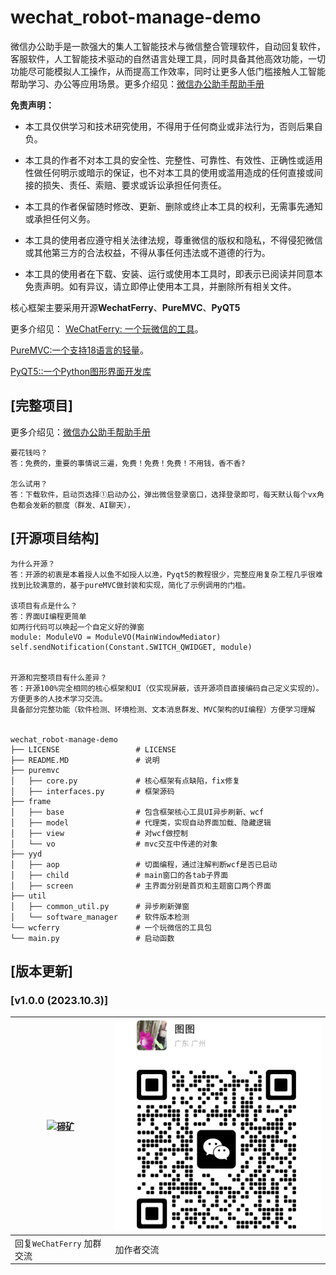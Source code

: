 # wechat_robot-manage-demo

微信办公助手是一款强大的集人工智能技术与微信整合管理软件，自动回复软件，客服软件，人工智能技术驱动的自然语言处理工具，同时具备其他高效功能，一切功能尽可能模拟人工操作，从而提高工作效率，同时让更多人低门槛接触人工智能帮助学习、办公等应用场景。更多介绍见：[微信办公助手帮助手册](https://k23x0697eg.feishu.cn/docx/LpdSdSVQ1oBVi4xVZ8lccBi9nYn)



**免责声明：**

- 本工具仅供学习和技术研究使用，不得用于任何商业或非法行为，否则后果自负。

- 本工具的作者不对本工具的安全性、完整性、可靠性、有效性、正确性或适用性做任何明示或暗示的保证，也不对本工具的使用或滥用造成的任何直接或间接的损失、责任、索赔、要求或诉讼承担任何责任。

- 本工具的作者保留随时修改、更新、删除或终止本工具的权利，无需事先通知或承担任何义务。

- 本工具的使用者应遵守相关法律法规，尊重微信的版权和隐私，不得侵犯微信或其他第三方的合法权益，不得从事任何违法或不道德的行为。

- 本工具的使用者在下载、安装、运行或使用本工具时，即表示已阅读并同意本免责声明。如有异议，请立即停止使用本工具，并删除所有相关文件。


核心框架主要采用开源**WechatFerry**、**PureMVC**、**PyQT5**

更多介绍见：
[WeChatFerry: 一个玩微信的工具](https://mp.weixin.qq.com/s/CGLfSaNDy8MyuyPWGjGJ7w)。

[PureMVC:一个支持18语言的轻量](https://github.com/PureMVC)。

[PyQT5::一个Python图形界面开发库](https://github.com/PyQT5)





## [完整项目]

更多介绍见：[微信办公助手帮助手册](https://k23x0697eg.feishu.cn/docx/LpdSdSVQ1oBVi4xVZ8lccBi9nYn)

```
要花钱吗？
答：免费的，重要的事情说三遍，免费！免费！免费！不用钱，香不香?

怎么试用？
答：下载软件，启动页选择①启动办公，弹出微信登录窗口，选择登录即可，每天默认每个vx角色都会发新的额度（群发、AI聊天），
```

## [开源项目结构]

```
为什么开源？
答：开源的初衷是本着授人以鱼不如授人以渔，Pyqt5的教程很少，完整应用复杂工程几乎很难找到比较满意的，基于pureMVC做封装和实现，简化了示例调用的门槛。

该项目有点是什么？
答：界面UI编程更简单
如两行代码可以唤起一个自定义好的弹窗
module: ModuleVO = ModuleVO(MainWindowMediator)
self.sendNotification(Constant.SWITCH_QWIDGET, module)


开源和完整项目有什么差异？
答：开源100%完全相同的核心框架和UI（仅实现屏蔽，该开源项目直接编码自己定义实现的）。方便更多的人技术学习交流。
具备部分完整功能（软件检测、环境检测、文本消息群发、MVC架构的UI编程）方便学习理解


wechat_robot-manage-demo
├── LICENSE                 # LICENSE
├── README.MD               # 说明
├── puremvc
│   ├── core.py     		# 核心框架有点缺陷，fix修复
│   ├── interfaces.py       # 框架源码
├── frame
│   ├── base             	# 包含框架核心工具UI异步刷新、wcf
│   ├── model         		# 代理类，实现自动界面加载、隐藏逻辑
│   ├── view  				# 对wcf做控制
│   └── vo            		# mvc交互中传递的对象
├── yyd
│   ├── aop                 # 切面编程，通过注解判断wcf是否已启动
│   ├── child               # main窗口的各tab子界面
│   ├── screen              # 主界面分别是首页和主题窗口两个界面
├── util
│   ├── common_util.py      # 异步刷新弹窗
│   └── software_manager    # 软件版本检测
└── wcferry                 # 一个玩微信的工具包
└── main.py                 # 启动函数
```



## [版本更新]

### [v1.0.0 (2023.10.3)]



| [![碲矿](https://github.com/lich0821/WeChatFerry/raw/master/assets/TEQuant.jpg)](https://github.com/lich0821/WeChatFerry/blob/master/assets/TEQuant.jpg) | [<img src="assets/QR.png" alt="加作者" style="zoom: 55%;" />](https://github.com/lich0821/WeChatFerry/blob/master/assets/QR.png) |
| ------------------------------------------------------------ | ------------------------------------------------------------ |
| 回复`WeChatFerry` 加群交流                                   | 加作者交流                                                   |
